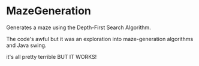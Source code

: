 # MazeGeneration
Generates a maze using the Depth-First Search Algorithm.

The code's awful but it was an exploration into maze-generation algorithms and Java swing. 

it's all pretty terrible BUT IT WORKS!
